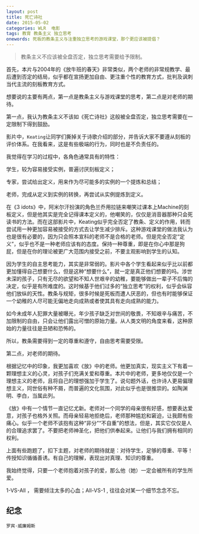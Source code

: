 ```yaml
---
layout: post
title: 死亡诗社
date: 2015-05-02
categories: WLR  电影
tags: 教育 教条主义 独立思考
onewords: 死板的教条主义与注重独立思考的游戏课堂，那个更应该被提倡？
---
```

> 教条主义不应该被全盘否定，独立思考需要给予限制。

首先，本片与2004年的《放牛班的春天》非常类似，两个老师的非常规教学、最后遭到否定的结局，似乎都在宣扬更加自由、更注重个性的教育方式，批判及讽刺当代主流的刻板教育方式。

想要说的主要有两点，第一点是教条主义与游戏课堂的思考，第二点是对老师的期待。

第一点，我认为教条主义不该如《死亡诗社》这般被全盘否定，独立思考需要在一定限制下得到鼓励。

影片中，`Keating`让同学们撕掉关于诗歌介绍的部分，并告诉大家不要遵从刻板的评价体系。在我看来，这是有些极端的行为，同时也是不负责任的。

我觉得在学习的过程中，各角色通常具有的特性：

学生，较为容易接受实例，普遍讨厌刻板定义；

专家，尝试给出定义，用来作为尽可能多的实例的一个提炼和总结；

老师，完成从定义到实例的转换，再尝试从实例提炼到定义。

在《3 idots》中，阿米尔汗扮演的角色兰乔用拉链来嘲笑过课本上Machine的刻板定义，但是他其实是完全记得课本定义的，他嘲笑的，仅仅是消音器那种只会死读书的方法。而在这部影片中，Keating似乎完全否定了教条、定义的作用，转而尝试用一种更加容易被接受的方式去让学生减少排斥。这种游戏课堂的做法我认为也是很有必要的，因为只会照本宣科的老师不是合格的老师。但是完全否定“定义”，似乎也不是一种老师应该有的态度。保持一种尊重，即是在你心中那是狗屁，但是在你的理论被更广大范围内接受之前，不要主观影响到学生的认知。

因为学生的自主思考能力，其实是非常弱的。影片中各个学生看起来似乎比以前都更加懂得自己想要什么，但是这种“想要什么”，就一定是真正他们想要的吗。涉世未深的孩子，只有无尽的欲望和不知人世艰辛的幼稚，要能够做出一辈子不后悔的决定，似乎是有所难度的。这时候基于他们过多的“独立思考”的权利，似乎会纵容他们放纵的天性。教条与规矩，很多时候是死板而遭人厌恶的，但也有时能够保证一个幼稚的人尽可能无偏地走向成熟或者使其具有走向成熟的能力。

如今未成年人犯罪大量被曝光，年少孩子缺乏对世间的敬畏，不知艰辛与痛苦，不加限制的自由，只会让他们露出可憎的原始力量。从人类文明的角度来看，这种原始的力量往往是丑陋和恐怖的。

所以，教条需要得到一定的尊重和遵守，自由思考需要受限。

第二点，对老师的期待。

根据记忆中的印象，我更加喜欢《放》中的老师。他更加真实，现实主义下有着一颗理想主义的心灵，对孩子们充满关爱和尊重。本片中的老师，更多地仅仅是一个理想主义的老师，且将自己的理想强加于学生了。说句题外话，也许诗人更易偏理想主义，同世俗有种不屑，而普遍的文化氛围，对此似乎也是很推崇的。如陶渊明、李白，当属此列。

《放》中有一个情节一直记忆尤新。老师对一个同学的母亲很有好感，想要表达爱意，对孩子也格外关照。而母亲轻易地拒绝后，老师那种尴尬和窘迫，让我颇有些痛心。似乎一个老师不该抱有这种“非分”“不自重”的想法，但是，其实它仅仅是人的合理追求罢了。不要把老师神圣化，把他们供奉起来。让他们与我们拥有相同的权利。

上面有些跑题了，扣下主题，对老师的期待就是：对待学生，足够的尊重、平等！传授知识循循善诱。有自己的理解，表现出对真理、知识的尊重。

我始终觉得，只要一个老师抱着对孩子的爱，那么他（她）一定会被所有的学生所爱。

1-VS-All ， 需要倾注太多的心血；All-VS-1 , 往往会对某一个细节念念不忘。


## 纪念

`罗宾·威廉姆斯`
